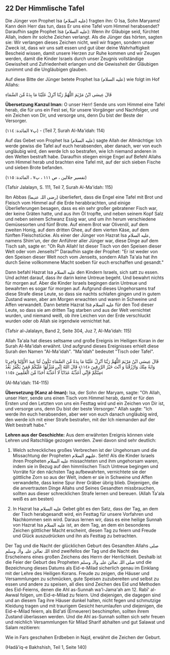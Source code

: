 ## 22 Der Himmlische Tafel

Die Jünger von Prophet Isa (عليه السلام) fragten ihn: O Isa, Sohn Maryams! Kann dein Herr das tun, dass Er uns eine Tafel vom Himmel herabsendet? Daraufhin sagte Prophet Isa (عليه السلام): Wenn ihr Gläubige seid, fürchtet Allah, indem ihr solche Zeichen verlangt. Als die Jünger das hörten, sagten sie: Wir verlangen dieses Zeichen nicht, weil wir fragen, sondern unser Zweck ist, dass wir uns satt essen und gut über deine Wahrhaftigkeit Bescheid wissen, damit unsere Herzen zur Ruhe kommen und wir Zeugen werden, damit die Kinder Israels durch unser Zeugnis vollständige Gewissheit und Zufriedenheit erlangen und die Gewissheit der Gläubigen zunimmt und die Ungläubigen glauben.

Auf diese Bitte der Jünger betete Prophet Isa (عليه السلام) wie folgt im Hof Allahs:

قَالَ عِيسَى ابْنُ مَرْيَمَ اللَّهُمَّ رَبَّنَا اَنْزِلُ عَلَيْنَا مَا بِدَةً مِّنَ السَّمَاءِ

**Übersetzung Kanzul Iman:** O unser Herr! Sende uns vom Himmel eine Tafel herab, die für uns ein Fest sei, für unsere Vorgänger und Nachfolger, und ein Zeichen von Dir, und versorge uns, denn Du bist der Beste der Versorger.

(پ٧ المائدة: ١١٤) - (Teil 7, Surah Al-Ma'idah: 114)

Auf das Gebet von Prophet Isa (عليه السلام) sagte Allah der Allmächtige: Ich werde gewiss die Tafel auf euch herabsenden, aber danach, wer von euch ungläubig wird, den werde Ich so bestrafen, wie Ich niemand anderen in den Welten bestraft habe. Daraufhin stiegen einige Engel auf Befehl Allahs vom Himmel herab und brachten eine Tafel mit, auf der sich sieben Fische und sieben Brote befanden.

(تفسیر جلالین ، ص ۱۱۱ ، پ٧ ، المائدة: ١١٥)

(Tafsir Jalalayn, S. 111, Teil 7, Surah Al-Ma'idah: 115)


Ibn Abbas (رضی اللہ عنہما) überliefert, dass die Engel eine Tafel mit Brot und Fleisch vom Himmel auf die Erde herabbrachten, und einige Überlieferungen besagen, dass es ein sehr großer gebratener Fisch war, der keine Gräten hatte, und aus ihm Öl tropfte, und neben seinem Kopf Salz und neben seinem Schwanz Essig war, und um ihn herum verschiedene Gemüsesorten und fünf Brote. Auf einem Brot war Olivenöl, auf dem zweiten Honig, auf dem dritten Ghee, auf dem vierten Käse, auf dem fünften Fleischstücke. Als einer der Jünger von Hazrat Isa عليه السلام, namens Shim'un, der der Anführer aller Jünger war, diese Dinge auf dem Tisch sah, sagte er: "Oh Ruh Allah! Ist dieser Tisch von den Speisen dieser Welt oder vom Jenseits?" Daraufhin sagte der Prophet: "Er ist weder von den Speisen dieser Welt noch vom Jenseits, sondern Allah Ta'ala hat ihn durch Seine vollkommene Macht soeben für euch erschaffen und gesandt."

Dann befahl Hazrat Isa عليه السلام den Kindern Israels, sich satt zu essen. Und achtet darauf, dass ihr darin keine Untreue begeht. Und bewahrt nichts für morgen auf. Aber die Kinder Israels begingen darin Untreue und bewahrten es sogar für morgen auf. Aufgrund dieses Ungehorsams traf diese Strafe diese Leute, so dass sie nachts schlafen gingen und in gutem Zustand waren, aber am Morgen erwachten und waren in Schweine und Affen verwandelt. Dann betete Hazrat Isa عليه السلام für den Tod dieser Leute, so dass sie am dritten Tag starben und aus der Welt vernichtet wurden, und niemand weiß, ob ihre Leichen von der Erde verschluckt wurden oder ob Allah sie irgendwie vernichtet hat.


(Tafsir al-Jalalayn, Band 2, Seite 304, Juz 7, Al-Ma'idah: 115)


Allah Ta'ala hat dieses seltsame und große Ereignis im Heiligen Koran in der Surah Al-Ma'idah erwähnt. Und aufgrund dieses Ereignisses erhielt diese Surah den Namen "Al-Ma'idah". "Ma'idah" bedeutet "Tisch oder Tafel".

قَالَ عِيسَى ابْنُ مَرْيَمَ اللَّهُمَّ رَبَّنَا اَنْزِلُ عَلَيْنَا مَا بِدَةً مِّنَ السَّمَاءِ تَكُونُ لَنَا عِيدَ الأَوَّلِنَا وَاخِرِنَا وَايَةً مِنْكَ وَارْزُقْنَا وَ اَنْتَ خَيْرُ الرَّزِقِينَ ﴿١١٤﴾ قَالَ اللهُ إِنِّي مُنَزِّلُهَا عَلَيْكُمْ فَمَنْ يَكْفُرْ بَعْدُ مِنْكُمْ فَإِنِّي أُعَذِّبُهُ عَذَابًا لَا أُعَذِّبُةَ أَحَدًا مِّنَ الْعَلَمِينَ ﴿١١٥﴾

(Al-Ma'idah: 114-115)

**Übersetzung (Kanz al-Iman):** Isa, der Sohn der Maryam, sagte: "Oh Allah, unser Herr, sende uns einen Tisch vom Himmel herab, damit er für den Ersten und den Letzten von uns ein Festtag wird und ein Zeichen von Dir ist, und versorge uns, denn Du bist der beste Versorger." Allah sagte: "Ich werde ihn euch herabsenden, aber wer von euch danach ungläubig wird, den werde ich mit einer Strafe bestrafen, mit der Ich niemanden auf der Welt bestraft habe."


**Lehren aus der Geschichte:** Aus dem erwähnten Ereignis können viele Lehren und Ratschläge gezogen werden. Zwei davon sind sehr deutlich:
1. Welch schreckliches großes Verbrechen ist der Ungehorsam und die Missachtung der Propheten عليهم السلام. Seht! Als die Kinder Israels ihren Propheten عليه السلام missachteten und ihm ungehorsam waren, indem sie in Bezug auf den himmlischen Tisch Untreue begingen und Vorräte für den nächsten Tag aufbewahrten, vernichtete sie der göttliche Zorn so aus der Welt, indem er sie in Schweine und Affen verwandelte, dass keine Spur ihrer Gräber übrig blieb. Diejenigen, die die anvertrauten Dinge Allahs und Seines Gesandten missbrauchen, sollten aus dieser schrecklichen Strafe lernen und bereuen. (Allah Ta'ala weiß es am besten)

2. In Hazrat Isa عليه السلام Gebet gibt es den Satz, dass der Tag, an dem der Tisch herabgesandt wird, ein Festtag für unsere Vorfahren und Nachkommen sein wird. Daraus lernen wir, dass es eine heilige Sunnah von Hazrat Isa عليه السلام ist, an dem Tag, an dem ein besonderes Zeichen göttlicher Macht erscheint, diesen Tag zu feiern und Freude und Glück auszudrücken und ihn als Festtag zu betrachten.


Der Tag und die Nacht der glücklichen Geburt des Gesandten Allahs صلی اللہ تعالیٰ علیہ والہ وسلم sind zweifellos der Tag und die Nacht des Erscheinens eines großen Zeichens des Herrn der Herrlichkeit. Deshalb ist die Feier der Geburt des Propheten صلی اللہ تعالیٰ علیہ والہ وسلم und die Bezeichnung dieses Datums als Eid-e-Milad sicherlich genau im Einklang mit der Lehre des Heiligen Korans. Freude zu zeigen, die Häuser und Versammlungen zu schmücken, gute Speisen zuzubereiten und selbst zu essen und andere zu speisen, all dies sind Zeichen des Eid und Methoden des Eid-Feierns, denen die Ahl as-Sunnah wa'l-Jama'ah am 12. Rabī' al-Awwal folgen, um Eid-e-Milad zu feiern. Und diejenigen, die dagegen sind und an diesem Tag ihre Häuser dunkel halten, nicht fegen und schmutzige Kleidung tragen und mit traurigem Gesicht herumlaufen und diejenigen, die Eid-e-Milad feiern, als Bid'ati (Erneuerer) beschimpfen, sollten ihrem Zustand überlassen werden. Und die Ahl as-Sunnah sollten sich sehr freuen und reichlich Versammlungen für Milad Sharif abhalten und gut Salawat und Salam rezitieren:


Wie in Fars geschahen Erdbeben in Najd, erwähnt die Zeichen der Geburt.

(Hadā'iq-e Bakhshish, Teil 1, Seite 140)

